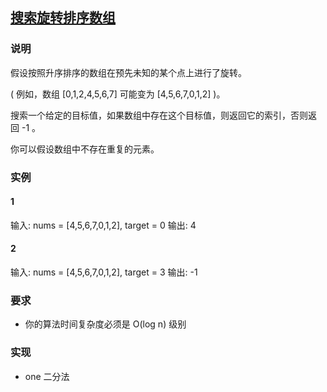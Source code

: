 ## [搜索旋转排序数组](https://leetcode-cn.com/problems/search-in-rotated-sorted-array/)
### 说明

假设按照升序排序的数组在预先未知的某个点上进行了旋转。

( 例如，数组 [0,1,2,4,5,6,7] 可能变为 [4,5,6,7,0,1,2] )。

搜索一个给定的目标值，如果数组中存在这个目标值，则返回它的索引，否则返回 -1 。

你可以假设数组中不存在重复的元素。

### 实例
#### 1

输入: nums = [4,5,6,7,0,1,2], target = 0
输出: 4

#### 2

输入: nums = [4,5,6,7,0,1,2], target = 3
输出: -1

### 要求

* 你的算法时间复杂度必须是 O(log n) 级别

### 实现
* one 二分法